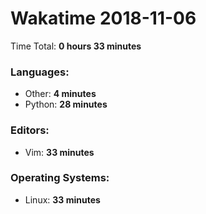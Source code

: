 # Wakatime 2018-11-06

Time Total: **0 hours 33 minutes**

### Languages:
- Other: **4 minutes** 
- Python: **28 minutes** 

### Editors:
- Vim: **33 minutes** 

### Operating Systems:
- Linux: **33 minutes** 

